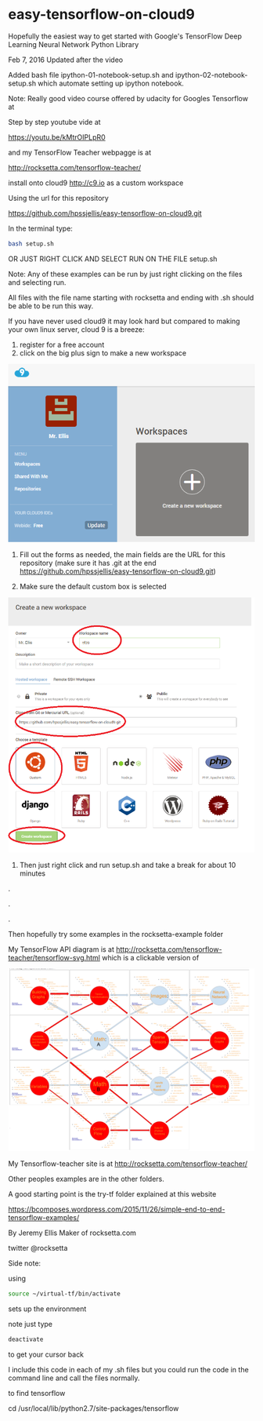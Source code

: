# easy-tensorflow-on-cloud9
Hopefully the easiest way to get started with Google's TensorFlow Deep Learning Neural Network Python Library


Feb 7, 2016 Updated after the video

Added bash file ipython-01-notebook-setup.sh and ipython-02-notebook-setup.sh which automate setting up ipython notebook.

Note: Really good video course offered by udacity for Googles Tensorflow at 




Step by step youtube vide at 

https://youtu.be/kMtrOIPLpR0


and my TensorFlow Teacher webpagge is at

http://rocksetta.com/tensorflow-teacher/



install onto cloud9 http://c9.io as a custom workspace

Using the url for this repository 

https://github.com/hpssjellis/easy-tensorflow-on-cloud9.git


In the terminal type:
``` bash
bash setup.sh
```

OR JUST RIGHT CLICK AND SELECT RUN ON THE FILE setup.sh 

Note: Any of these examples can be run by just right clicking on the files and selecting run.

All files with the file name starting with rocksetta and ending with .sh should be able to be run this way.


If you have never used cloud9 it may look hard but compared to making your own linux server, cloud 9 is a breeze:

1. register for a free account
1. click on the big plus sign to make a new workspace


![](rocksetta-examples/new-workspace.png)

1. Fill out the forms as needed, the main fields are the URL for this repository (make sure it has .git at the end
https://github.com/hpssjellis/easy-tensorflow-on-cloud9.git) 

1. Make sure the default custom box is selected

![](rocksetta-examples/cloud9-tf.png)

1. Then just right click and run setup.sh and take a break for about 10 minutes


.

.

.


Then hopefully try some examples in the rocksetta-example folder 

My TensorFlow API diagram is at http://rocksetta.com/tensorflow-teacher/tensorflow-svg.html which is a clickable version of

![](rocksetta-examples/tensorflow-teacher.png)

My Tensorflow-teacher site is at http://rocksetta.com/tensorflow-teacher/




Other peoples examples are in the other folders. 

A good starting point is the try-tf folder explained at this website

https://bcomposes.wordpress.com/2015/11/26/simple-end-to-end-tensorflow-examples/





By Jeremy Ellis Maker of rocksetta.com 

twitter @rocksetta



Side note:


using 

``` bash
source ~/virtual-tf/bin/activate
```

sets up the environment

note just type 

``` bash
deactivate
```

to get your cursor back

I include this code in each of my .sh files but you could run the code in the command line and call the files normally.


















to find tensorflow



cd /usr/local/lib/python2.7/site-packages/tensorflow


